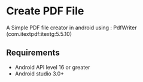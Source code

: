 # Create PDF File

A Simple PDF file creator in android using : PdfWriter (com.itextpdf:itextg:5.5.10)

## Requirements

- Android API level 16 or greater
- Android studio 3.0+
